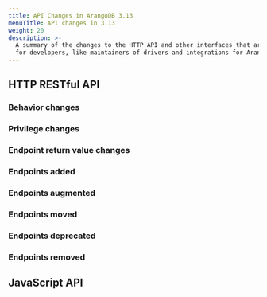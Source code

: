 ```yaml
---
title: API Changes in ArangoDB 3.13
menuTitle: API changes in 3.13
weight: 20
description: >-
  A summary of the changes to the HTTP API and other interfaces that are relevant
  for developers, like maintainers of drivers and integrations for ArangoDB
---
```

## HTTP RESTful API

### Behavior changes



### Privilege changes



### Endpoint return value changes



### Endpoints added



### Endpoints augmented



### Endpoints moved



### Endpoints deprecated



### Endpoints removed



## JavaScript API


